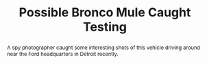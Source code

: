 ---
category: news
title: Possible Bronco Mule Caught Testing
abstract: A spy photographer caught some interesting shots of this vehicle driving around near the Ford headquarters in Detroit recently.
publishedDateTime: 2019-03-07T12:24:00Z
sourceUrl: https://www.msn.com/en-us/autos/news/possible-bronco-mule-caught-testing/ar-BBUvsft?
type: article

provider:
  name: Four Wheeler
  id: V_BBmaSkC_global
tags:
  - Autos

images: 
  - url: https://img-s-msn-com.akamaized.net/tenant/amp/entityid/BBUvnAz.img
    width: 2250
    height: 1500
    quality: 90
    title: Fordbroncomule.G04.KGP
    attribution: 
    focalRegion:
      x1: 975
      x2: 975
      y1: 870
      y2: 870

---